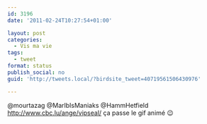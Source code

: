 ```yaml
---
id: 3196
date: '2011-02-24T10:27:54+01:00'

layout: post
categories:
  - Vis ma vie
tags:
  - tweet
format: status
publish_social: no
guid: 'http://tweets.local/?birdsite_tweet=40719561506430976'

---
```


@mourtazag @MarlbIsManiaks @HammHetfield http://www.cbc.lu/ange/vipseal/ ça passe le gif animé 😉